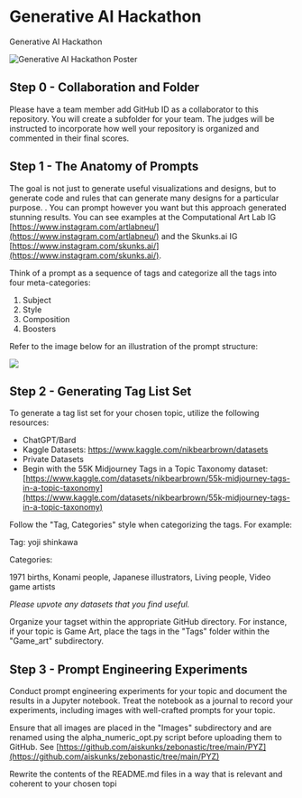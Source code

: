 # Generative AI Hackathon  
Generative AI Hackathon


<img src="https://raw.githubusercontent.com/aiskunks/Generative_AI_Hackathon/main/Art/GAI_Poster.png" alt="Generative AI Hackathon Poster" />

## Step 0 - Collaboration and Folder

Please have a team member add GitHub ID as a collaborator to this repository.  You will create a subfolder for your team.  The judges will be instructed to incorporate how well your repository is organized and commented in their final scores.

## Step 1 - The Anatomy of Prompts

The goal is not just to generate useful visualizations and designs, but to generate code and rules that can generate many designs for a particular purpose.  . You can prompt however you want but this approach generated stunning results. You can see examples at the Computational Art Lab IG [https://www.instagram.com/artlabneu/](https://www.instagram.com/artlabneu/) and the Skunks.ai IG [https://www.instagram.com/skunks.ai/](https://www.instagram.com/skunks.ai/).  


Think of a prompt as a sequence of tags and categorize all the tags into four meta-categories:

1) Subject  
2) Style  
3) Composition   
4) Boosters  

Refer to the image below for an illustration of the prompt structure:

<img src="https://raw.githubusercontent.com/aiskunks/zebonastic/main/IMG/Anatomy_of_Prompts_Zebonastic.png">


## Step 2 - Generating Tag List Set
To generate a tag list set for your chosen topic, utilize the following resources:

* ChatGPT/Bard  
* Kaggle Datasets: [https://www.kaggle.com/nikbearbrown/datasets ](https://www.kaggle.com/nikbearbrown/datasets)  
* Private Datasets
* Begin with the 55K Midjourney Tags in a Topic Taxonomy dataset: [https://www.kaggle.com/datasets/nikbearbrown/55k-midjourney-tags-in-a-topic-taxonomy](https://www.kaggle.com/datasets/nikbearbrown/55k-midjourney-tags-in-a-topic-taxonomy)  

Follow the "Tag, Categories" style when categorizing the tags. For example:

Tag: yoji shinkawa

Categories:

1971 births, Konami people, Japanese illustrators, Living people, Video game artists

_Please upvote any datasets that you find useful._

Organize your tagset within the appropriate GitHub directory. For instance, if your topic is Game Art, place the tags in the "Tags" folder within the "Game_art" subdirectory.

## Step 3 - Prompt Engineering Experiments

Conduct prompt engineering experiments for your topic and document the results in a Jupyter notebook. Treat the notebook as a journal to record your experiments, including images with well-crafted prompts for your topic.

Ensure that all images are placed in the "Images" subdirectory and are renamed using the alpha_numeric_opt.py script before uploading them to GitHub. See [https://github.com/aiskunks/zebonastic/tree/main/PYZ](https://github.com/aiskunks/zebonastic/tree/main/PYZ)  

Rewrite the contents of the README.md files in a way that is relevant and coherent to your chosen topi

